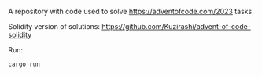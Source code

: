 A repository with code used to solve https://adventofcode.com/2023 tasks.

Solidity version of solutions: https://github.com/Kuzirashi/advent-of-code-solidity

Run:
```
cargo run
```